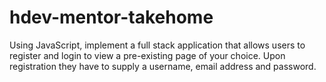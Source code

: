 # hdev-mentor-takehome
Using JavaScript, implement a full stack application that allows users to register and login to view a pre-existing page of your choice. Upon registration they have to supply a username, email address and password.
